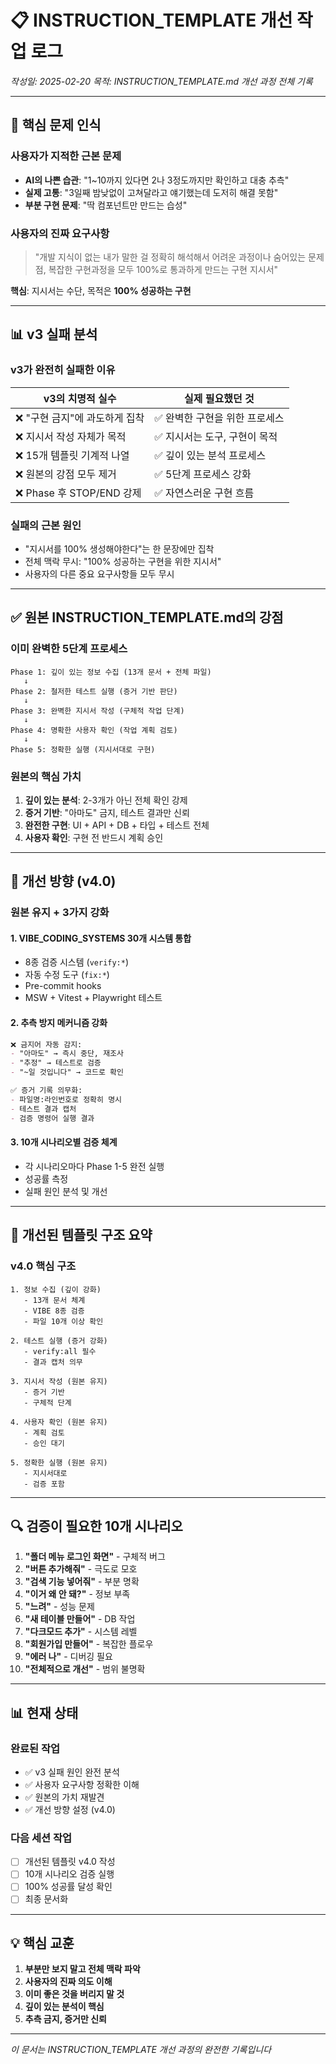 # 📋 INSTRUCTION_TEMPLATE 개선 작업 로그

*작성일: 2025-02-20*
*목적: INSTRUCTION_TEMPLATE.md 개선 과정 전체 기록*

---

## 🔴 핵심 문제 인식

### 사용자가 지적한 근본 문제
- **AI의 나쁜 습관**: "1~10까지 있다면 2나 3정도까지만 확인하고 대충 추측"
- **실제 고통**: "3일째 밤낮없이 고쳐달라고 얘기했는데 도저히 해결 못함"
- **부분 구현 문제**: "딱 컴포넌트만 만드는 습성"

### 사용자의 진짜 요구사항
> "개발 지식이 없는 내가 말한 걸 정확히 해석해서 어려운 과정이나 숨어있는 문제점, 복잡한 구현과정을 모두 100%로 통과하게 만드는 구현 지시서"

**핵심**: 지시서는 수단, 목적은 **100% 성공하는 구현**

---

## 📊 v3 실패 분석

### v3가 완전히 실패한 이유

| v3의 치명적 실수 | 실제 필요했던 것 |
|-----------------|----------------|
| ❌ "구현 금지"에 과도하게 집착 | ✅ 완벽한 구현을 위한 프로세스 |
| ❌ 지시서 작성 자체가 목적 | ✅ 지시서는 도구, 구현이 목적 |
| ❌ 15개 템플릿 기계적 나열 | ✅ 깊이 있는 분석 프로세스 |
| ❌ 원본의 강점 모두 제거 | ✅ 5단계 프로세스 강화 |
| ❌ Phase 후 STOP/END 강제 | ✅ 자연스러운 구현 흐름 |

### 실패의 근본 원인
- "지시서를 100% 생성해야한다"는 한 문장에만 집착
- 전체 맥락 무시: "100% 성공하는 구현을 위한 지시서"
- 사용자의 다른 중요 요구사항들 모두 무시

---

## ✅ 원본 INSTRUCTION_TEMPLATE.md의 강점

### 이미 완벽한 5단계 프로세스
```
Phase 1: 깊이 있는 정보 수집 (13개 문서 + 전체 파일)
   ↓
Phase 2: 철저한 테스트 실행 (증거 기반 판단)
   ↓  
Phase 3: 완벽한 지시서 작성 (구체적 작업 단계)
   ↓
Phase 4: 명확한 사용자 확인 (작업 계획 검토)
   ↓
Phase 5: 정확한 실행 (지시서대로 구현)
```

### 원본의 핵심 가치
1. **깊이 있는 분석**: 2-3개가 아닌 전체 확인 강제
2. **증거 기반**: "아마도" 금지, 테스트 결과만 신뢰
3. **완전한 구현**: UI + API + DB + 타입 + 테스트 전체
4. **사용자 확인**: 구현 전 반드시 계획 승인

---

## 🚀 개선 방향 (v4.0)

### 원본 유지 + 3가지 강화

#### 1. VIBE_CODING_SYSTEMS 30개 시스템 통합
- 8종 검증 시스템 (`verify:*`)
- 자동 수정 도구 (`fix:*`)
- Pre-commit hooks
- MSW + Vitest + Playwright 테스트

#### 2. 추측 방지 메커니즘 강화
```markdown
❌ 금지어 자동 감지:
- "아마도" → 즉시 중단, 재조사
- "추정" → 테스트로 검증
- "~일 것입니다" → 코드로 확인

✅ 증거 기록 의무화:
- 파일명:라인번호로 정확히 명시
- 테스트 결과 캡처
- 검증 명령어 실행 결과
```

#### 3. 10개 시나리오별 검증 체계
- 각 시나리오마다 Phase 1-5 완전 실행
- 성공률 측정
- 실패 원인 분석 및 개선

---

## 📝 개선된 템플릿 구조 요약

### v4.0 핵심 구조
```
1. 정보 수집 (깊이 강화)
   - 13개 문서 체계
   - VIBE 8종 검증
   - 파일 10개 이상 확인
   
2. 테스트 실행 (증거 강화)
   - verify:all 필수
   - 결과 캡처 의무
   
3. 지시서 작성 (원본 유지)
   - 증거 기반
   - 구체적 단계
   
4. 사용자 확인 (원본 유지)
   - 계획 검토
   - 승인 대기
   
5. 정확한 실행 (원본 유지)
   - 지시서대로
   - 검증 포함
```

---

## 🔍 검증이 필요한 10개 시나리오

1. **"폴더 메뉴 로그인 화면"** - 구체적 버그
2. **"버튼 추가해줘"** - 극도로 모호
3. **"검색 기능 넣어줘"** - 부분 명확
4. **"이거 왜 안 돼?"** - 정보 부족
5. **"느려"** - 성능 문제
6. **"새 테이블 만들어"** - DB 작업
7. **"다크모드 추가"** - 시스템 레벨
8. **"회원가입 만들어"** - 복잡한 플로우
9. **"에러 나"** - 디버깅 필요
10. **"전체적으로 개선"** - 범위 불명확

---

## 📊 현재 상태

### 완료된 작업
- ✅ v3 실패 원인 완전 분석
- ✅ 사용자 요구사항 정확한 이해
- ✅ 원본의 가치 재발견
- ✅ 개선 방향 설정 (v4.0)

### 다음 세션 작업
- [ ] 개선된 템플릿 v4.0 작성
- [ ] 10개 시나리오 검증 실행
- [ ] 100% 성공률 달성 확인
- [ ] 최종 문서화

---

## 💡 핵심 교훈

1. **부분만 보지 말고 전체 맥락 파악**
2. **사용자의 진짜 의도 이해**
3. **이미 좋은 것을 버리지 말 것**
4. **깊이 있는 분석이 핵심**
5. **추측 금지, 증거만 신뢰**

---

*이 문서는 INSTRUCTION_TEMPLATE 개선 과정의 완전한 기록입니다*